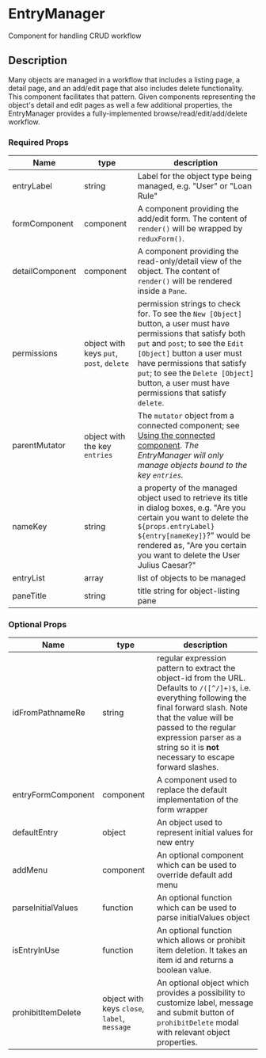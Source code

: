 # EntryManager
Component for handling CRUD workflow

## Description
Many objects are managed in a workflow that includes a listing page, a
detail page, and an add/edit page that also includes delete functionality.
This component facilitates that pattern. Given components representing the
object's detail and edit pages as well a few additional properties, the
EntryManager provides a fully-implemented browse/read/edit/add/delete workflow.

### Required Props
Name | type | description
--- | --- | ---
entryLabel | string | Label for the object type being managed, e.g. "User" or "Loan Rule"
formComponent | component | A component providing the add/edit form. The content of `render()` will be wrapped by `reduxForm()`.
detailComponent | component | A component providing the read-only/detail view of the object. The content of `render()` will be rendered inside a `Pane`.
permissions | object with keys `put`, `post`, `delete` | permission strings to check for. To see the `New [Object]` button, a user must have permissions that satisfy both `put` and `post`; to see the `Edit [Object]` button a user must have permissions that satisfy `put`; to see the `Delete [Object]` button, a user must have permissions that satisfy `delete`.
parentMutator | object with the key `entries`| The `mutator` object from a connected component; see [Using the connected component](https://github.com/folio-org/stripes-connect/blob/master/doc/api.md#using-the-connected-component). *The EntryManager will only manage objects bound to the key `entries`.*
nameKey | string | a property of the managed object used to retrieve its title in dialog boxes, e.g. "Are you certain you want to delete the `${props.entryLabel}` `${entry[nameKey]}`?" would be rendered as, "Are you certain you want to delete the User Julius Caesar?"
entryList | array | list of objects to be managed
paneTitle | string | title string for object-listing pane

### Optional Props
Name | type | description
--- | --- | ---
idFromPathnameRe | string | regular expression pattern to extract the object-id from the URL. Defaults to `/([^/]+)$`, i.e. everything following the final forward slash. Note that the value will be passed to the regular expression parser as a string so it is **not** necessary to escape forward slashes.
entryFormComponent | component | A component used to replace the default implementation of the form wrapper
defaultEntry | object | An object used to represent initial values for new entry
addMenu | component | An optional component which can be used to override default add menu
parseInitialValues | function | An optional function which can be used to parse initialValues object
isEntryInUse | function | An optional function which allows or prohibit item deletion. It takes an item id and returns a boolean value. 
prohibitItemDelete | object with keys `close`, `label`, `message` | An optional object which provides a possibility to customize label, message and submit button of `prohibitDelete` modal with relevant object properties. 
